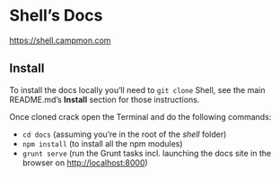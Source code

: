 # Shell’s Docs

<https://shell.campmon.com>

## Install

To install the docs locally you’ll need to `git clone` Shell, see the main
README.md’s **Install** section for those instructions.

Once cloned crack open the Terminal and do the following commands:

- `cd docs` (assuming you’re in the root of the *shell* folder)
- `npm install` (to install all the npm modules)
- `grunt serve` (run the Grunt tasks incl. launching the docs site in the browser on <http://localhost:8000>)

